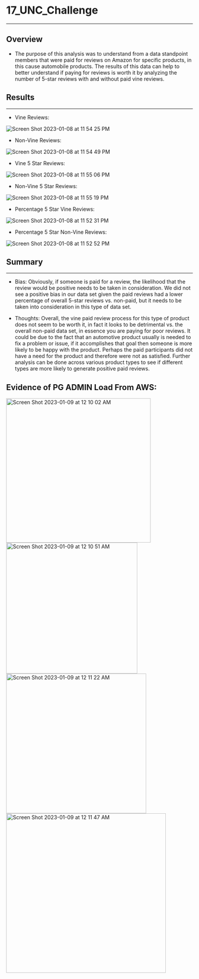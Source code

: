 # 17_UNC_Challenge
***
## Overview

- The purpose of this analysis was to understand from a data standpoint members that were paid for reviews on Amazon for specific products, in this cause automobile products. The results of this data can help to better understand if paying for reviews is worth it by analyzing the number of 5-star reviews with and without paid vine reviews. 

## Results
***

- Vine Reviews: 


![Screen Shot 2023-01-08 at 11 54 25 PM](https://user-images.githubusercontent.com/111612130/211243184-c33b8e81-d5f0-4142-8a09-ee42eb068f3f.png)


- Non-Vine Reviews: 


![Screen Shot 2023-01-08 at 11 54 49 PM](https://user-images.githubusercontent.com/111612130/211243212-e6cf6c18-b90b-4897-a673-9ebbf7b8e7cb.png)

- Vine 5 Star Reviews: 


![Screen Shot 2023-01-08 at 11 55 06 PM](https://user-images.githubusercontent.com/111612130/211243246-7863dcac-a41e-41b8-9f15-1b612c60202d.png)

- Non-Vine 5 Star Reviews:


![Screen Shot 2023-01-08 at 11 55 19 PM](https://user-images.githubusercontent.com/111612130/211243251-31fab673-c224-4146-b669-c2701ba52ab8.png)

- Percentage 5 Star Vine Reviews: 


![Screen Shot 2023-01-08 at 11 52 31 PM](https://user-images.githubusercontent.com/111612130/211243035-034ba4c6-2af0-4197-855f-659057f09d0a.png)

- Percentage 5 Star Non-Vine Reviews: 


![Screen Shot 2023-01-08 at 11 52 52 PM](https://user-images.githubusercontent.com/111612130/211243062-4eeefd8c-451a-4933-a895-b46a46e94f82.png)

## Summary
***

- Bias: Obviously, if someone is paid for a review, the likelihood that the review would be positive needs to be taken in consideration. We did not see a positive bias in our data set given the paid reviews had a lower percentage of overall 5-star reviews vs. non-paid, but it needs to be taken into consideration in this type of data set. 

- Thoughts: Overall, the vine paid review process for this type of product does not seem to be worth it, in fact it looks to be detrimental vs. the overall non-paid data set, in essence you are paying for poor reviews. It could be due to the fact that an automotive product usually is needed to fix a problem or issue, if it accomplishes that goal then someone is more likely to be happy with the product. Perhaps the paid participants did not have a need for the product and therefore were not as satisfied. Further analysis can be done across various product types to see if different types are more likely to generate positive paid reviews. 

## Evidence of PG ADMIN Load From AWS:
<img width="390" alt="Screen Shot 2023-01-09 at 12 10 02 AM" src="https://user-images.githubusercontent.com/111612130/211244488-5a34cb08-d3ab-4a10-b414-73449fa7357a.png">

<img width="354" alt="Screen Shot 2023-01-09 at 12 10 51 AM" src="https://user-images.githubusercontent.com/111612130/211244518-4fa12b28-6ff4-4b54-877a-db8a661214f0.png">

<img width="378" alt="Screen Shot 2023-01-09 at 12 11 22 AM" src="https://user-images.githubusercontent.com/111612130/211244524-8ac55d67-ac05-4e2a-9508-533d123f50a1.png">


<img width="431" alt="Screen Shot 2023-01-09 at 12 11 47 AM" src="https://user-images.githubusercontent.com/111612130/211244530-292a900f-1453-41ed-b2ef-c303609d9399.png">

